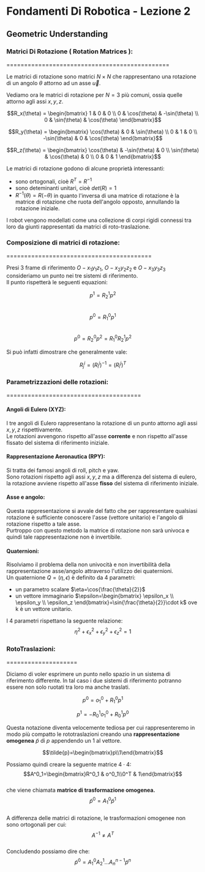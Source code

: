 <script type="text/javascript"
  src="https://cdnjs.cloudflare.com/ajax/libs/mathjax/2.7.0/MathJax.js?config=TeX-AMS_CHTML">
</script>
<script type="text/x-mathjax-config">
  MathJax.Hub.Config({
    tex2jax: {
      inlineMath: [['$','$'], ['\\(','\\)']],
      processEscapes: true},
      jax: ["input/TeX","input/MathML","input/AsciiMath","output/CommonHTML"],
      extensions: ["tex2jax.js","mml2jax.js","asciimath2jax.js","MathMenu.js","MathZoom.js","AssistiveMML.js", "[Contrib]/a11y/accessibility-menu.js"],
      TeX: {
      extensions: ["AMSmath.js","AMSsymbols.js","noErrors.js","noUndefined.js"],
      equationNumbers: {
      autoNumber: "AMS"
      }
    }
  });
</script>

Fondamenti Di Robotica - Lezione 2
==================================

## Geometric Understanding

### Matrici Di Rotazione ( Rotation Matrices ):
==============================================

Le matrici di rotazione sono matrici $N \times N$ che rappresentano una rotazione di un angolo $\theta$ attorno ad un asse $\vec{u}$.  

Vediamo ora le matrici di rotazione per $N=3$ più comuni, ossia quelle attorno agli assi $x,y,z$.  

$$R_x(\theta) = \begin{bmatrix} 1 & 0 & 0 \\ 0 & \cos(\theta) & -\sin(\theta) \\ 0 & \sin(\theta) & \cos(\theta) \end{bmatrix}$$

$$R_y(\theta) = \begin{bmatrix} \cos(\theta) & 0 & \sin(\theta) \\ 0 & 1 & 0 \\ -\sin(\theta) & 0 & \cos(\theta) \end{bmatrix}$$

$$R_z(\theta) = \begin{bmatrix} \cos(\theta) & -\sin(\theta) & 0 \\ \sin(\theta) & \cos(\theta) & 0 \\ 0 & 0 & 1 \end{bmatrix}$$


Le matrici di rotazione godono di alcune proprietà interessanti:
- sono ortogonali, cioè $R^T = R^{-1}$
- sono deteminanti unitari, cioè $det(R) = 1$
- $R^{-1}(\theta) = R(-\theta)$ in quanto l'inversa di una matrice di rotazione è la matrice di rotazione che ruota dell'angolo opposto, annullando la rotazione iniziale.  

I robot vengono modellati come una collezione di corpi rigidi connessi tra loro da giunti rappresentati da matrici di roto-traslazione.  

### Composizione di matrici di rotazione:
=========================================

Presi 3 frame di riferimento $O-x_1y_1z_1$, $O-x_2y_2z_2$ e $O-x_3y_3z_3$ consideriamo un punto nei tre sistemi di riferimento.  
Il punto rispetterà le seguenti equazioni:  

$$p^1=R^1_2p^2$$  
$$p^0=R^0_1p^1$$  
$$p^0=R^0_2p^2=R^0_1R^1_2p^2$$  

Si può infatti dimostrare che generalmente vale:  

$$R^i_j=(R^j_i)^{-1}=(R^j_i)^T$$  


### Parametrizzazioni delle rotazioni:
======================================

#### Angoli di Eulero (XYZ):

I tre angoli di Eulero rappresentano la rotazione di un punto attorno agli assi $x,y,z$ rispettivamente.  
Le rotazioni avvengono rispetto all'asse **corrente** e non rispetto all'asse fissato del sistema di riferimento iniziale.  

#### Rappresentazione Aeronautica (RPY):

Si tratta dei famosi angoli di roll, pitch e yaw.  
Sono rotazioni rispetto agli assi $x,y,z$ ma
a differenza del sistema di eulero, la rotazione avviene rispetto all'asse **fisso** del sistema di riferimento iniziale.  

#### Asse e angolo:

Questa rappresentazione si avvale del fatto che per rappresentare qualsiasi rotazione è sufficiente conoscere l'asse (vettore unitario) e l'angolo di rotazione rispetto a tale asse.  
Purtroppo con questo metodo la matrice di rotazione non sarà univoca e quindi tale rappresentazione non è invertibile.  

#### Quaternioni:

Risolviamo il problema della non univocità e non invertibilità della rappresentazione asse/angolo attraverso l'utilizzo dei quaternioni.  
Un quaternione $Q=(\eta, \epsilon)$ è definito da 4 parametri:  
- un parametro scalare $\eta=\cos{\frac{\theta}{2}}$  
- un vettore immaginario $\epsilon=\begin{bmatrix} \epsilon_x \\ \epsilon_y \\ \epsilon_z \end{bmatrix}=\sin{\frac{\theta}{2}}\cdot k$ ove k è un vettore unitario.  

I 4 parametri rispettano la seguente relazione:  
$$\eta^2+\epsilon_x^2+\epsilon_y^2+\epsilon_z^2=1$$  

### RotoTraslazioni:
====================

Diciamo di voler esprimere un punto nello spazio in un sistema di riferimento differente. In tal caso i due sistemi di riferimento potranno essere non solo ruotati tra loro ma anche traslati.  

$$p^0=o^0_1+R^0_1p^1$$

$$p^1=-R^1_0o^0_1+R^1_0p^0$$

Questa notazione diventa velocemente tediosa per cui rappresenteremo in modo più compatto le rototraslazioni creando una **rappresentazione omogenea**  $\tilde{p}$ di $p$ appendendo un $1$ al vettore.  

$$\tilde{p}=\begin{bmatrix}p\\1\end{bmatrix}$$  

Possiamo quindi creare la seguente matrice $4\cdot 4$:
$$A^0_1=\begin{bmatrix}R^0_1 & o^0_1\\0^T & 1\end{bmatrix}$$  
che viene chiamata **matrice di trasformazione omogenea.**  
$$\tilde{p}^0=A^0_1\tilde{p}^1$$  
A differenza delle matrici di rotazione, le trasformazioni omogenee non sono ortogonali per cui:  
$$A^{-1}\neq A^T$$  
Concludendo possiamo dire che:  
$$\tilde{p}^0=A^0_1A^1_2\dots A^{n-1}_{n}\tilde{p}^n$$  
